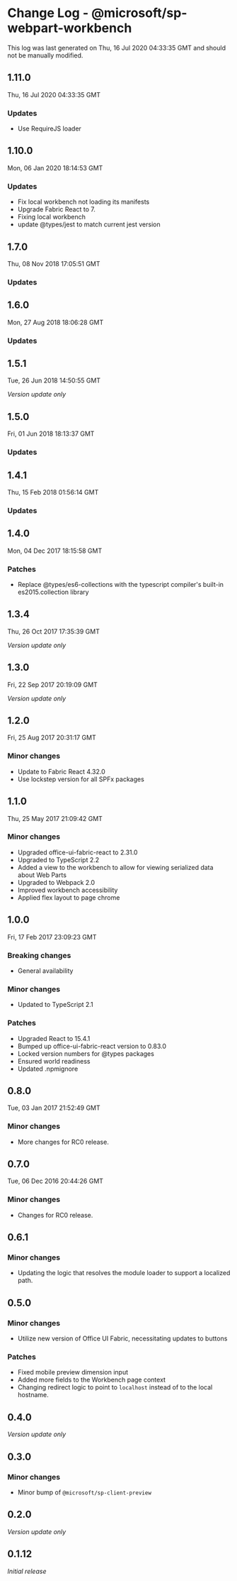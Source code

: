 # Change Log - @microsoft/sp-webpart-workbench

This log was last generated on Thu, 16 Jul 2020 04:33:35 GMT and should not be manually modified.

## 1.11.0
Thu, 16 Jul 2020 04:33:35 GMT

### Updates

- Use RequireJS loader

## 1.10.0
Mon, 06 Jan 2020 18:14:53 GMT

### Updates

- Fix local workbench not loading its manifests
- Upgrade Fabric React to 7.
- Fixing local workbench
- update @types/jest to match current jest version

## 1.7.0
Thu, 08 Nov 2018 17:05:51 GMT

### Updates


## 1.6.0
Mon, 27 Aug 2018 18:06:28 GMT

### Updates


## 1.5.1
Tue, 26 Jun 2018 14:50:55 GMT

*Version update only*

## 1.5.0
Fri, 01 Jun 2018 18:13:37 GMT

### Updates


## 1.4.1
Thu, 15 Feb 2018 01:56:14 GMT

### Updates


## 1.4.0
Mon, 04 Dec 2017 18:15:58 GMT

### Patches

- Replace @types/es6-collections with the typescript compiler's built-in es2015.collection library

## 1.3.4
Thu, 26 Oct 2017 17:35:39 GMT

*Version update only*

## 1.3.0
Fri, 22 Sep 2017 20:19:09 GMT

*Version update only*

## 1.2.0
Fri, 25 Aug 2017 20:31:17 GMT

### Minor changes

- Update to Fabric React 4.32.0
- Use lockstep version for all SPFx packages

## 1.1.0
Thu, 25 May 2017 21:09:42 GMT

### Minor changes

- Upgraded office-ui-fabric-react to 2.31.0
- Upgraded to TypeScript 2.2
- Added a view to the workbench to allow for viewing serialized data about Web Parts
- Upgraded to Webpack 2.0
- Improved workbench accessibility
- Applied flex layout to page chrome

## 1.0.0
Fri, 17 Feb 2017 23:09:23 GMT

### Breaking changes

- General availability

### Minor changes

- Updated to TypeScript 2.1

### Patches

- Upgraded React to 15.4.1
- Bumped up office-ui-fabric-react version to 0.83.0
- Locked version numbers for @types packages
- Ensured world readiness
- Updated .npmignore

## 0.8.0
Tue, 03 Jan 2017 21:52:49 GMT

### Minor changes

- More changes for RC0 release.

## 0.7.0
Tue, 06 Dec 2016 20:44:26 GMT

### Minor changes

- Changes for RC0 release.

## 0.6.1

### Minor changes

- Updating the logic that resolves the module loader to support a localized path.

## 0.5.0

### Minor changes

- Utilize new version of Office UI Fabric, necessitating updates to buttons

### Patches

- Fixed mobile preview dimension input
- Added more fields to the Workbench page context
- Changing redirect logic to point to `localhost` instead of to the local hostname.

## 0.4.0

*Version update only*

## 0.3.0

### Minor changes

- Minor bump of `@microsoft/sp-client-preview`

## 0.2.0

*Version update only*

## 0.1.12

*Initial release*

